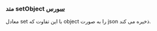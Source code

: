 <h3>
 متد setObject
<a class="ext-link" href="classes_Tetris_Gameplay.js.html#line24" target="_blank">سورس</a>
</h3>

معادل set با این تفاوت که object را به صورت json ذخیره می کند.
